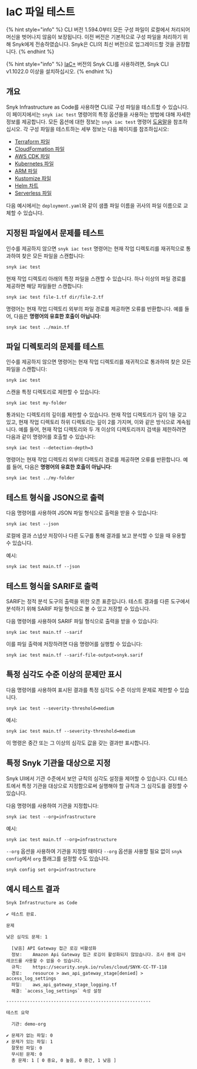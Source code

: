 # IaC 파일 테스트

{% hint style="info" %}
CLI 버전 1.594.0부터 모든 구성 파일이 로컬에서 처리되어 머신을 벗어나지 않음이 보장됩니다. 이전 버전은 기본적으로 구성 파일을 처리하기 위해 Snyk에게 전송하였습니다. Snyk은 CLI의 최신 버전으로 업그레이드할 것을 권장합니다.
{% endhint %}

{% hint style="info" %}
[IaC+](../../../../scan-with-snyk/snyk-iac/getting-started-with-iac+-and-cloud-scans/) 버전의 Snyk CLI를 사용하려면, Snyk CLI v1.1022.0 이상을 설치하십시오.
{% endhint %}

## 개요

Snyk Infrastructure as Code를 사용하면 CLI로 구성 파일을 테스트할 수 있습니다. 이 페이지에서는 `snyk iac test` 명령어의 특정 옵션들을 사용하는 방법에 대해 자세한 정보를 제공합니다. 모든 옵션에 대한 정보는 `snyk iac test` 명령어 [도움말](../../../commands/iac-test.md)을 참조하십시오. 각 구성 파일을 테스트하는 세부 정보는 다음 페이지를 참조하십시오:

* [Terraform 파일](terraform-files.md)
* [CloudFormation 파일](cloudformation-files.md)
* [AWS CDK 파일](aws-cdk-files.md)
* [Kubernetes 파일](kubernetes-files.md)
* [ARM 파일](arm-files.md)
* [Kustomize 파일](kustomize-files.md)
* [Helm 차트](helm-charts.md)
* [Serverless 파일](serverless-files.md)

다음 예시에서는 `deployment.yaml`와 같이 샘플 파일 이름을 귀사의 파일 이름으로 교체할 수 있습니다.

## 지정된 파일에서 문제를 테스트

인수를 제공하지 않으면 `snyk iac test` 명령어는 현재 작업 디렉토리를 재귀적으로 통과하여 찾은 모든 파일을 스캔합니다:

```
snyk iac test
```

현재 작업 디렉토리 아래의 특정 파일을 스캔할 수 있습니다. 하나 이상의 파일 경로를 제공하면 해당 파일들만 스캔합니다:

```
snyk iac test file-1.tf dir/file-2.tf
```

명령어는 현재 작업 디렉토리 외부의 파일 경로를 제공하면 오류를 반환합니다. 예를 들어, 다음은 **명령어의 유효한 호출이 아닙니다**:

```
snyk iac test ../main.tf
```

## 파일 디렉토리의 문제를 테스트

인수를 제공하지 않으면 명령어는 현재 작업 디렉토리를 재귀적으로 통과하여 찾은 모든 파일을 스캔합니다:

```
snyk iac test
```

스캔을 특정 디렉토리로 제한할 수 있습니다:

```
snyk iac test my-folder
```

통과되는 디렉토리의 깊이를 제한할 수 있습니다. 현재 작업 디렉토리가 깊이 1을 갖고 있고, 현재 작업 디렉토리 하위 디렉토리는 깊이 2를 가지며, 이와 같은 방식으로 계속됩니다. 예를 들어, 현재 작업 디렉토리와 두 개 이상의 디렉토리까지 검색을 제한하려면 다음과 같이 명령어를 호출할 수 있습니다:

```
snyk iac test --detection-depth=3
```

명령어는 현재 작업 디렉토리 외부의 디렉토리 경로를 제공하면 오류를 반환합니다. 예를 들어, 다음은 **명령어의 유효한 호출이 아닙니다**:

```
snyk iac test ../my-folder
```

## 테스트 형식을 JSON으로 출력

다음 명령어를 사용하여 JSON 파일 형식으로 출력을 받을 수 있습니다:

```
snyk iac test --json
```

로컬에 결과 스냅샷 저장이나 다른 도구를 통해 결과를 보고 분석할 수 있을 때 유용할 수 있습니다.

예시:

```
snyk iac test main.tf --json
```

## 테스트 형식을 SARIF로 출력

SARIF는 정적 분석 도구의 출력을 위한 오픈 표준입니다. 테스트 결과를 다른 도구에서 분석하기 위해 SARIF 파일 형식으로 볼 수 있고 저장할 수 있습니다.

다음 명령어를 사용하여 SARIF 파일 형식으로 출력을 받을 수 있습니다:

```
snyk iac test main.tf --sarif
```

이를 파일 출력에 저장하려면 다음 명령어를 실행할 수 있습니다:

```
snyk iac test main.tf --sarif-file-output=snyk.sarif
```

## 특정 심각도 수준 이상의 문제만 표시

다음 명령어를 사용하여 표시된 결과를 특정 심각도 수준 이상의 문제로 제한할 수 있습니다.

```
snyk iac test --severity-threshold=medium
```

예시:

```
snyk iac test main.tf --severity-threshold=medium
```

이 명령은 중간 또는 그 이상의 심각도 값을 갖는 결과만 표시합니다.

## 특정 Snyk 기관을 대상으로 지정

Snyk UI에서 기관 수준에서 보안 규칙의 심각도 설정을 제어할 수 있습니다. CLI 테스트에서 특정 기관을 대상으로 지정함으로써 실행해야 할 규칙과 그 심각도를 결정할 수 있습니다.

다음 명령어를 사용하여 기관을 지정합니다:

```
snyk iac test --org=infrastructure
```

예시:

```
snyk iac test main.tf --org=infrastructure
```

`--org` 옵션을 사용하여 기관을 지정할 때마다 `--org` 옵션을 사용할 필요 없이 `snyk config`에서 `org` 플래그를 설정할 수도 있습니다.

```
snyk config set org=infrastructure
```

## 예시 테스트 결과

```
Snyk Infrastructure as Code

✔ 테스트 완료.

문제

낮은 심각도 문제: 1

  [낮음] API Gateway 접근 로깅 비활성화
  정보:    Amazon Api Gateway 접근 로깅이 활성화되지 않았습니다. 조사 중에 감사 레코드를 사용할 수 없을 수 있습니다.
  규칙:    https://security.snyk.io/rules/cloud/SNYK-CC-TF-118
  경로:    resource > aws_api_gateway_stage[denied] > access_log_settings
  파일:    aws_api_gateway_stage_logging.tf
  해결: `access_log_settings` 속성 설정

-------------------------------------------------------

테스트 요약

  기관: demo-org

✔ 문제가 없는 파일: 0
✗ 문제가 있는 파일: 1
  잘못된 파일: 0
  무시된 문제: 0
  총 문제: 1 [ 0 중요, 0 높음, 0 중간, 1 낮음 ]
```
